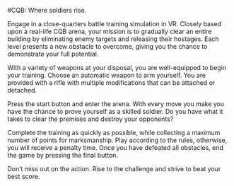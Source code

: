#CQB: Where soldiers rise.  

Engage in a close-quarters battle training simulation in VR. Closely based upon a real-life CQB arena, your mission is to gradually clear an entire building by eliminating enemy targets and releasing their hostages.  Each level presents a new obstacle to overcome, giving you the chance to demonstrate your full potential.  

With a variety of weapons at your disposal, you are well-equipped to begin your training. Choose an automatic weapon to arm yourself. You are provided with a rifle with multiple modifications that can be attached or detached.  

Press the start button and enter the arena. With every move you make you have the chance to prove yourself as a skilled soldier. Do you have what it takes to clear the premises and destroy your opponents?  

Complete the training as quickly as possible, while collecting a maximum number of points for marksmanship. Play according to the rules, otherwise, you will receive a penalty time. Once you have defeated all obstacles, end the game by pressing the final button.  

Don’t miss out on the action. Rise to the challenge and strive to beat your best score.  